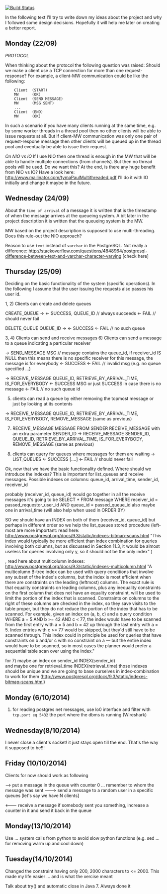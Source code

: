 [![Build Status](https://magnum.travis-ci.com/insumity/mepas.svg?token=zwxMV6HFTjurdrTshKys&branch=master)](https://magnum.travis-ci.com/insumity/mepas)




In the following text I'll try to write down my ideas about the project and why
I followed some design decisions. Hopefully it will help me later on creating
a better report.

Monday (22/09)
--------------

*PROTOCOL*

When thinking about the protocol the following question was raised:
Should we make a client use a TCP connection for more than one request-response?
For example, a client-MW communication could be like the following:
```
    Client  (START)
    MW      (OK)
    Client  (SEND MESSAGE)
    MW      (MSG SENT)
    ...
    Client  (END)
    MW      (OK)
```
In such a scenario if you have many clients running at the same time, e.g. by
some worker threads in a thread pool then no other clients will be able to issue
requests at all. But if client-MW communication was only one pair of request-respone message
then other clients will be queued up in the thread pool and eventually be able to issue
their request.

*On NIO vs IO*
If I use NIO then one thread is enough in the MW that will be able to handle multiple
connections (from channels). But then no thread pools will be used. Do we want this?
At the end, is there any huge benefit from NIO vs IO? Have a look here: 
http://www.mailinator.com/tymaPaulMultithreaded.pdf
I'll do it with IO initially and change it maybe in the future.


Wednesday (24/09)
-----------------

About the `time of arrival` of a message it is written that is the timestamp of when
the message arrives at the queueing system. A bit later in the project description it
is written that the queueing system is the MW. 

MW based on the project description is supposed to use multi-threading. Does this rule-out
the NIO approach?

Reason to use `text` instead of `varchar` in the PostgreSQL. Not really a difference:
http://stackoverflow.com/questions/4848964/postgresql-difference-between-text-and-varchar-character-varying
[check here]


Thursday (25/09)
----------------

Deciding on the basic functionality of the system (specific operations).
In the following I assume that the user issuing the requests also passes
his user id.

1, 2) Clients can create and delete queues

CREATE_QUEUE ->
<- SUCCESS, QUEUE_ID // always succeeds
<- FAIL // should never fail

DELETE_QUEUE QUEUE_ID ->
<- SUCCESS 
<- FAIL // no such queue

3, 4) Clients can send and receive messages
6) Clients can send a message to a queue indicating a particular receiver

-> SEND_MESSAGE MSG // message contains the queue_id, if receiver_id IS NULL then this means there
is no specific receiver for this message, the message is for everybody
<- SUCCESS
<- FAIL // invalid msg (e.g. no queue specified ...)

-> RECEIVE_MESSAGE QUEUE_ID, RETRIEVE_BY_ARRIVAL_TIME, IS_FOR_EVERYBODY
<- SUCCESS MSG or just SUCCESS in case there is no message 
<- FAIL // no such queue id

5) clients can read a queue by either removing the topmost message or just by looking
at its contents

-> RECEIVE_MESSAGE QUEUE_ID, RETRIEVE_BY_ARRIVAL_TIME, IS_FOR_EVERYBODY, REMOVE_MESSAGE
(same as previous)

7) RECEIVE_MESSAGE MESSAGE FROM SENDER RECEIVE_MESSAGE with an extra parameter SENDER_ID
-> RECEIVE_MESSAGE SENDER_ID, QUEUE_ID, RETRIEVE_BY_ARRIVAL_TIME, IS_FOR_EVERYBODY, REMOVE_MESSAGE
(same as previous)

8) clients can query for queues where messages for them are waiting
-> LIST_QUEUES
<- SUCCESS [....]
<- FAIL // should never fail


Ok, now that we have the basic functionality defined. Where should we introduce the indexes?
This is important for list_queues and receive messages.
Possible indexes on columns:
queue_id, arrival_time, sender_id, receiver_id

probably (receiver_id, queue_id) would go together in all the receive messages it's going
to be SELECT * FROM message WHERE receiver_id = passed_requestor_user_id AND queue_id = passed_queue_id
also maybe one in arrival_time (will also help when used in ORDER BY)

SO we should have an INDEX on both of them (receiver_id, queue_id) but perhaps in different order
so we help the list_queues stored procedure (left-most are more important: read here: http://www.postgresql.org/docs/9.3/static/indexes-bitmap-scans.html
 "This index would typically be more efficient than index combination for queries involving both columns, but as discussed in Section 11.3, it would be almost useless for queries involving only y, so it should not be the only index"
 )

, read here about multicolumn indexes:
http://www.postgresql.org/docs/9.3/static/indexes-multicolumn.html
"A multicolumn B-tree index can be used with query conditions that involve any subset of the index's columns, but the index is 
most efficient when there are constraints on the leading (leftmost) columns. The exact rule is that equality constraints on
leading columns, plus any inequality constraints on the first column that does not have an equality constraint, will be used 
to limit the portion of the index that is scanned. Constraints on columns to the right of these columns are checked in the index, 
so they save visits to the table proper, but they do not reduce the portion of the index that has to be scanned. For example, given 
an index on (a, b, c) and a query condition WHERE a = 5 AND b >= 42 AND c < 77, the index would have to be scanned from the first 
entry with a = 5 and b = 42 up through the last entry with a = 5. Index entries with c >= 77 would be skipped, but they'd still 
have to be scanned through. This index could in principle be used for queries that have constraints on b and/or c with no 
constraint on a — but the entire index would have to be scanned, so in most cases the planner would prefer a sequential 
table scan over using the index."


for 7) maybe an index on sender_id INDEX(sender_id)  
and maybe one for retrieval_time  INDEX(retrieval_time)
those indexes should be unique and we are going to base ourselves in index-combination to work for them 
(http://www.postgresql.org/docs/9.3/static/indexes-bitmap-scans.html)




Monday (6/10/2014)
------------------
1) for reading postgres net messages, use lo0 interface and filter with `tcp.port eq 5432` the port
where the dbms is running (Wireshark) 

Wednesday(8/10/2014)
--------------------
I never close a client's socket! it just stays open till the end.
That's the way it supposed to be!!!

Friday (10/10/2014)
-------------------
Clients for now should work as following

--> put a message in the queue with counter 0 ... remember to whom the message was sent
---> send a message to a random user in a specific queues [let's say we have N clients]

<--- receive a message if somebody sent you something, increase a counter in it and
 send it back in the queue

Monday(13/10/2014)
------------------
Use ... system calls from python to avoid slow python functions (e.g. sed ... for
removing warm up and cool down)

Tuesday(14/10/2014)
-------------------
Changed the constraint having only 200, 2000 characters to <= 2000. This made
my life easier ... and is what the xercise meant

Talk about try() and automatic close in Java 7. Always done it
